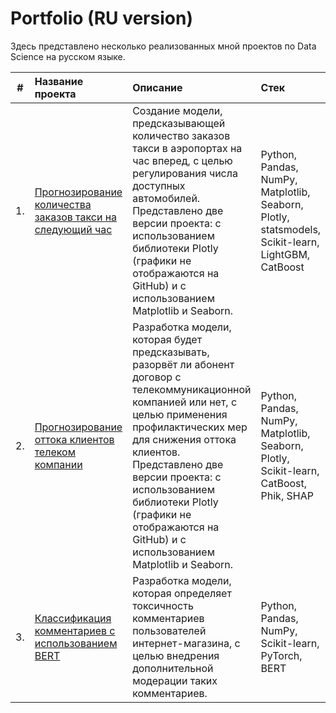 # Portfolio (RU version)

Здесь представлено несколько реализованных мной проектов по Data Science на русском языке.

| # | Название проекта | Описание | Стек |
|:-:| :--------------- | :------- | :--- |
| 1. | [Прогнозирование количества заказов такси на следующий час](https://github.com/ana31s/portfolio_ru/tree/main/taxi) | Создание модели, предсказывающей количество заказов такси в аэропортах на час вперед, с целью регулирования числа доступных автомобилей. Представлено две версии проекта: с использованием библиотеки Plotly (графики не отображаются на GitHub) и с использованием Matplotlib и Seaborn. | Python, Pandas, NumPy, Matplotlib, Seaborn, Plotly, statsmodels, Scikit-learn, LightGBM, CatBoost |
| 2. | [Прогнозирование оттока клиентов телеком компании](https://github.com/ana31s/portfolio_ru/tree/main/telecom) | Разработка модели, которая будет предсказывать, разорвёт ли абонент договор с телекоммуникационной компанией или нет, с целью применения профилактических мер для снижения оттока клиентов. Представлено две версии проекта: с использованием библиотеки Plotly (графики не отображаются на GitHub) и с использованием Matplotlib и Seaborn. | Python, Pandas, NumPy, Matplotlib, Seaborn, Plotly, Scikit-learn, CatBoost, Phik, SHAP |
| 3. | [Классификация комментариев с использованием BERT](https://github.com/ana31s/portfolio_ru/tree/main/text%20analysis) | Разработка модели, которая определяет токсичность комментариев пользователей интернет-магазина, с целью внедрения дополнительной модерации таких комментариев. | Python, Pandas, NumPy, Scikit-learn, PyTorch, BERT |

